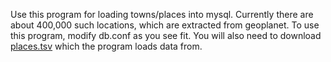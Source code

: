 Use this program for loading towns/places into mysql. 
Currently there are about 400,000 such locations, which are extracted from geoplanet.
To use this program, modify db.conf as you see fit. You will also need to 
download [places.tsv](https://drive.google.com/file/d/0BzePFkduHxhRT0N3WS1QQ0lyVGM/view?usp=sharing) which the program loads data from.

